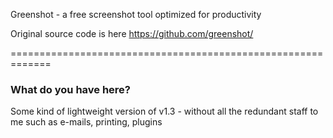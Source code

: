 Greenshot - a free screenshot tool optimized for productivity

Original source code is here https://github.com/greenshot/

=============================================================

### What do you have here?

Some kind of lightweight version of v1.3 - without all the redundant staff to me such as e-mails, printing, plugins